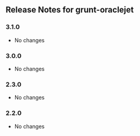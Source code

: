 ## Release Notes for grunt-oraclejet ##

### 3.1.0
* No changes

### 3.0.0
* No changes

### 2.3.0
* No changes

### 2.2.0
* No changes